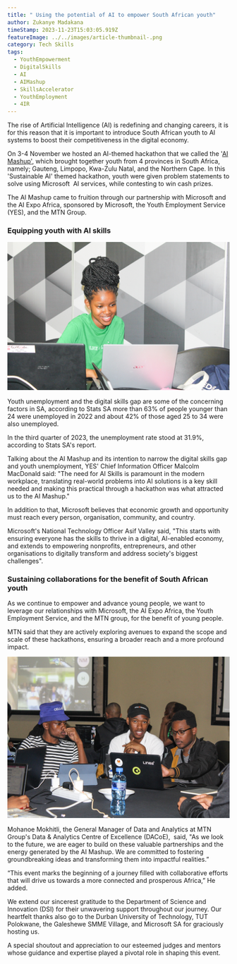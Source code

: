 ```yaml
---
title: " Using the potential of AI to empower South African youth"
author: Zukanye Madakana
timeStamp: 2023-11-23T15:03:05.919Z
featureImage: ../../images/article-thumbnail-.png
category: Tech Skills
tags:
  - YouthEmpowerment
  - DigitalSkills
  - AI
  - AIMashup
  - SkillsAccelerator
  - YouthEmployment
  - 4IR
---
```

The rise of Artificial Intelligence (AI) is redefining and changing careers, it is for this reason that it is important to introduce South African youth to AI systems to boost their competitiveness in the digital economy. 

On 3-4 November we hosted an AI-themed hackathon that we called the '[AI Mashup'](https://mlab.co.za/aimashup), which brought together youth from 4 provinces in South Africa, namely; Gauteng, Limpopo, Kwa-Zulu Natal, and the Northern Cape. In this 'Sustainable AI' themed hackathon, youth were given problem statements to solve using Microsoft  AI services, while contesting to win cash prizes. 

The AI Mashup came to fruition through our partnership with Microsoft and the AI Expo Africa, sponsored by Microsoft, the Youth Employment Service (YES), and the MTN Group. 

### Equipping youth with AI skills 

![A young woman coding at the AI Mashup ](../../images/img_2304.jpg)

Youth unemployment and the digital skills gap are some of the concerning factors in SA, according to Stats SA more than 63% of people younger than 24 were unemployed in 2022 and about 42% of those aged 25 to 34 were also unemployed. 

In the third quarter of 2023, the unemployment rate stood at 31.9%, according to Stats SA's report. 

Talking about the AI Mashup and its intention to narrow the digital skills gap and youth unemployment, YES' Chief Information Officer Malcolm  MacDonald said: "The need for AI Skills is paramount in the modern workplace, translating real-world problems into AI solutions is a key skill needed and making this practical through a hackathon was what attracted us to the AI Mashup."

In addition to that, Microsoft believes that economic growth and opportunity must reach every person, organisation, community, and country. 

Microsoft's National Technology Officer Asif Valley said, "This starts with ensuring everyone has the skills to thrive in a digital, AI-enabled economy, and extends to empowering nonprofits, entrepreneurs, and other organisations to digitally transform and address society's biggest challenges".

### Sustaining collaborations for the benefit of South African youth 

As we continue to empower and advance young people, we want to leverage our relationships with Microsoft, the AI Expo Africa, the Youth Employment Service, and the MTN group, for the benefit of young people. 

MTN said that they are actively exploring avenues to expand the scope and scale of these hackathons, ensuring a broader reach and a more profound impact. 

![](../../images/img_2119.jpg)

Mohanoe Mokhitli, the General Manager of Data and Analytics at MTN Group's Data & Analytics Centre of Excellence (DACoE),  said, "As we look to the future, we are eager to build on these valuable partnerships and the energy generated by the AI Mashup. We are committed to fostering groundbreaking ideas and transforming them into impactful realities.”

“This event marks the beginning of a journey filled with collaborative efforts that will drive us towards a more connected and prosperous Africa,” He added.

We extend our sincerest gratitude to the Department of Science and Innovation (DSI) for their unwavering support throughout our journey. Our heartfelt thanks also go to the Durban University of Technology, TUT Polokwane, the Galeshewe SMME Village, and Microsoft SA for graciously hosting us. 

A special shoutout and appreciation to our esteemed judges and mentors whose guidance and expertise played a pivotal role in shaping this event.
